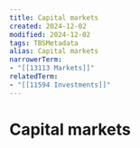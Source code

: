 ```yaml
---
title: Capital markets
created: 2024-12-02
modified: 2024-12-02
tags: TBSMetadata
alias: Capital markets
narrowerTerm:
- "[[13113 Markets]]"
relatedTerm:
- "[[11594 Investments]]"
---
```

# Capital markets
